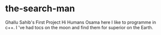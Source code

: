 # the-search-man
Ghallu Sahib's First Project
Hi Humans
Osama here I like to programme in c++.
I 've had tocs on the moon and find them for superior on the Earth.
